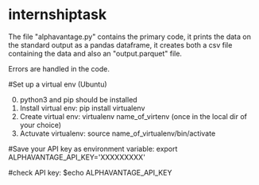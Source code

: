 # internshiptask

The file "alphavantage.py" contains the primary code, it prints the data on the standard output as a pandas dataframe, it creates both a csv file containing the data and also an "output.parquet" file.

Errors are handled in the code.

#Set up a virtual env (Ubuntu)

0) python3 and pip should be installed
1) Install virtual env: pip install virtualenv
2) Create virtual env: virtualenv name_of_virtenv (once in the local dir of your choice)
3) Actuvate virtualenv: source name_of_virtualenv/bin/activate

#Save your API key as environment variable:
export ALPHAVANTAGE_API_KEY='XXXXXXXXX'

#check API key:
$echo ALPHAVANTAGE_API_KEY



